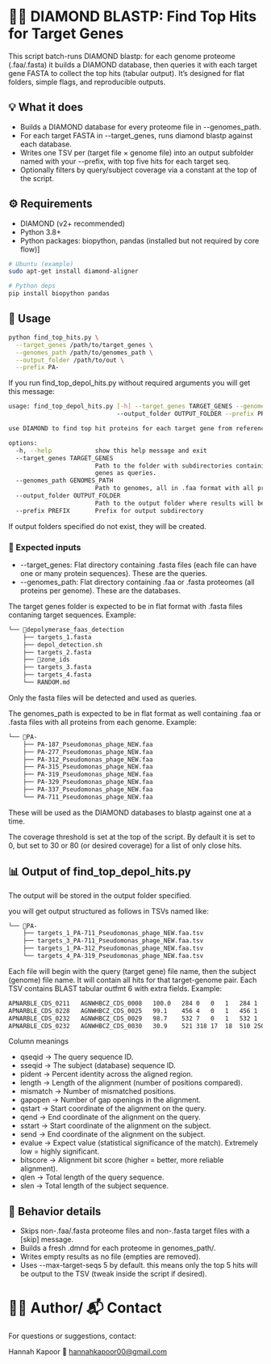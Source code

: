 # 🧬🔎 DIAMOND BLASTP: Find Top Hits for Target Genes


This script batch-runs DIAMOND blastp: for each genome proteome (.faa/.fasta) it builds a DIAMOND database, then queries it with each target gene FASTA to collect the top hits (tabular output). It’s designed for flat folders, simple flags, and reproducible outputs. 

## 💡 What it does

- Builds a DIAMOND database for every proteome file in --genomes_path.
- For each target FASTA in --target_genes, runs diamond blastp against each database.
- Writes one TSV per (target file × genome file) into an output subfolder named with your --prefix, with top five hits for each target seq.
- Optionally filters by query/subject coverage via a constant at the top of the script.

## ⚙️ Requirements
 
- DIAMOND (v2+ recommended)
- Python 3.8+
- Python packages: biopython, pandas (installed but not required by core flow)]

```bash 
# Ubuntu (example)
sudo apt-get install diamond-aligner

# Python deps
pip install biopython pandas

```

## 🧪 Usage 

```bash
python find_top_hits.py \
  --target_genes /path/to/target_genes \
  --genomes_path /path/to/genomes_path \
  --output_folder /path/to/out \
  --prefix PA-

```

If you run find_top_depol_hits.py without required arguments you will get this message: 

```bash
usage: find_top_depol_hits.py [-h] --target_genes TARGET_GENES --genomes_path GENOMES_PATH
                              --output_folder OUTPUT_FOLDER --prefix PREFIX

use DIAMOND to find top hit proteins for each target gene from reference fasta files

options:
  -h, --help            show this help message and exit
  --target_genes TARGET_GENES
                        Path to the folder with subdirectories containing .faa files with reference target
                        genes as queries.
  --genomes_path GENOMES_PATH
                        Path to genomes, all in .faa format with all proteins
  --output_folder OUTPUT_FOLDER
                        Path to the output folder where results will be saved.
  --prefix PREFIX       Prefix for output subdirectory

```

If output folders specified do not exist, they will be created. 

### 📂 Expected inputs

- --target_genes: Flat directory containing .fasta files (each file can have one or many protein sequences). These are the queries.
- --genomes_path: Flat directory containing .faa or .fasta proteomes (all proteins per genome). These are the databases.

The target genes folder is expected to be in flat format with .fasta files contaning target sequences. Example: 

```bash
└── 📁depolymerase_faas_detection
    ├── targets_1.fasta
    ├── depol_detection.sh
    ├── targets_2.fasta
    ├── 📁zone_ids
    ├── targets_3.fasta
    ├── targets_4.fasta
    └── RANDOM.md
```

Only the fasta files will be detected and used as queries. 

The genomes_path is expected to be in flat format as well containing .faa or .fasta files with all proteins from each genome. Example: 

```bash 
└── 📁PA-
    ├── PA-187_Pseudomonas_phage_NEW.faa
    ├── PA-277_Pseudomonas_phage_NEW.faa
    ├── PA-312_Pseudomonas_phage_NEW.faa
    ├── PA-315_Pseudomonas_phage_NEW.faa
    ├── PA-319_Pseudomonas_phage_NEW.faa
    ├── PA-329_Pseudomonas_phage_NEW.faa
    ├── PA-337_Pseudomonas_phage_NEW.faa
    └── PA-711_Pseudomonas_phage_NEW.faa

```

These will be used as the DIAMOND databases to blastp against one at a time. 

The coverage threshold is set at the top of the script. By default it is set to 0, but set to 30 or 80 (or desired coverage) for a list of only close hits. 


## 📊 Output of find_top_depol_hits.py

The output will be stored in the output folder specified.  

you will get output structured as follows in TSVs named like: 

```bash 
└── 📁PA-
    ├── targets_1_PA-711_Pseudomonas_phage_NEW.faa.tsv
    ├── targets_3_PA-711_Pseudomonas_phage_NEW.faa.tsv
    ├── targets_1_PA-312_Pseudomonas_phage_NEW.faa.tsv
    └── targets_4_PA-319_Pseudomonas_phage_NEW.faa.tsv

```

Each file will begin with the query (target gene) file name, then the subject (genome) file name. It will contain all hits for that target-genome pair. 
Each TSV contains BLAST tabular outfmt 6 with extra fields. Example: 

```bash 
APNARBLE_CDS_0211	AGNWHBCZ_CDS_0008	100.0	284	0	0	1	284	1	284	2.0e-163	563.5	285	284
APNARBLE_CDS_0228	AGNWHBCZ_CDS_0025	99.1	456	4	0	1	456	1	456	1.3e-270	920.2	457	456
APNARBLE_CDS_0232	AGNWHBCZ_CDS_0029	98.7	532	7	0	1	532	1	532	1.9e-308	1046.2	532	532
APNARBLE_CDS_0232	AGNWHBCZ_CDS_0030	30.9	521	318	17	18	510	250	756	5.9e-52	194.1	532	787

```

Column meanings

- qseqid → The query sequence ID.
- sseqid → The subject (database) sequence ID.
- pident → Percent identity across the aligned region.
- length → Length of the alignment (number of positions compared).
- mismatch → Number of mismatched positions.
- gapopen → Number of gap openings in the alignment.
- qstart → Start coordinate of the alignment on the query.
- qend → End coordinate of the alignment on the query.
- sstart → Start coordinate of the alignment on the subject.
- send → End coordinate of the alignment on the subject.
- evalue → Expect value (statistical significance of the match). Extremely low = highly significant.
- bitscore → Alignment bit score (higher = better, more reliable alignment).
- qlen → Total length of the query sequence.
- slen → Total length of the subject sequence.


## 🧭 Behavior details

- Skips non-.faa/.fasta proteome files and non-.fasta target files with a [skip] message.
- Builds a fresh .dmnd for each proteome in genomes_path/.
- Writes empty results as no file (empties are removed).
- Uses --max-target-seqs 5 by default. this means only the top 5 hits will be output to the TSV (tweak inside the script if desired).

# 🙋‍♀️ Author/ 📬 Contact

For questions or suggestions, contact: 

Hannah Kapoor
📧 hannahkapoor00@gmail.com 
